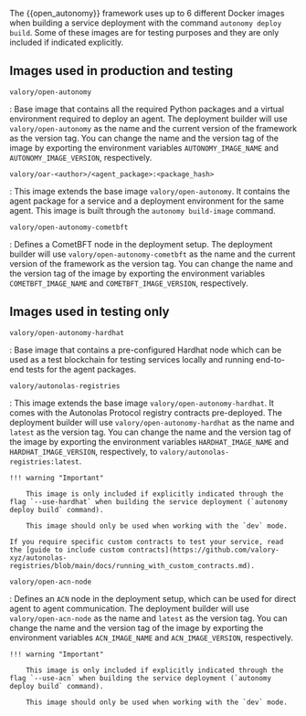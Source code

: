 The {{open_autonomy}} framework uses up to 6 different Docker images when building a service deployment with the command `autonomy deploy build`. Some of these images are for testing purposes and they are only included if indicated explicitly.

## Images used in production and testing

`valory/open-autonomy`

: Base image that contains all the required Python packages and a virtual environment required to deploy an agent. The deployment builder will use `valory/open-autonomy` as the name and the current version of the framework as the version tag. You can change the name and the version tag of the image by exporting the environment variables `AUTONOMY_IMAGE_NAME` and `AUTONOMY_IMAGE_VERSION`, respectively.


`valory/oar-<author>/<agent_package>:<package_hash>`

: This image extends the base image `valory/open-autonomy`. It contains the agent package for a service and a deployment environment for the same agent. This image is built through the `autonomy build-image` command.

`valory/open-autonomy-cometbft`

: Defines a CometBFT node in the deployment setup. The deployment builder will use `valory/open-autonomy-cometbft` as the name and the current version of the framework as the version tag. You can change the name and the version tag of the image by exporting the environment variables `COMETBFT_IMAGE_NAME` and `COMETBFT_IMAGE_VERSION`, respectively.

## Images used in testing only

`valory/open-autonomy-hardhat`

: Base image that contains a pre-configured Hardhat node which can be used as a test blockchain for testing services locally and running end-to-end tests for the agent packages.

`valory/autonolas-registries`

: This image extends the base image `valory/open-autonomy-hardhat`.
It comes with the Autonolas Protocol registry contracts pre-deployed. The deployment builder will use `valory/open-autonomy-hardhat` as the name and `latest` as the version tag. You can change the name and the version tag of the image by exporting the environment variables  `HARDHAT_IMAGE_NAME` and `HARDHAT_IMAGE_VERSION`, respectively, to `valory/autonolas-registries:latest`.

    !!! warning "Important"

        This image is only included if explicitly indicated through the flag `--use-hardhat` when building the service deployment (`autonomy deploy build` command).

        This image should only be used when working with the `dev` mode.

    If you require specific custom contracts to test your service, read the [guide to include custom contracts](https://github.com/valory-xyz/autonolas-registries/blob/main/docs/running_with_custom_contracts.md).

`valory/open-acn-node`

: Defines an `ACN` node in the deployment setup, which can be used for direct agent to agent communication. The deployment builder will use `valory/open-acn-node` as the name and `latest` as the version tag. You can change the name and the version tag of the image by exporting the environment variables `ACN_IMAGE_NAME` and `ACN_IMAGE_VERSION`, respectively.

    !!! warning "Important"

        This image is only included if explicitly indicated through the flag `--use-acn` when building the service deployment (`autonomy deploy build` command).

        This image should only be used when working with the `dev` mode.
